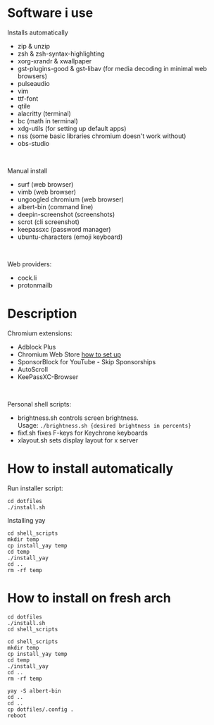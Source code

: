 # Software i use
Installs automatically
 - zip & unzip
 - zsh & zsh-syntax-highlighting
 - xorg-xrandr & xwallpaper
 - gst-plugins-good & gst-libav (for media decoding in minimal web browsers)
 - pulseaudio
 - vim
 - ttf-font
 - qtile
 - alacritty (terminal)
 - bc (math in terminal)
 - xdg-utils (for setting up default apps)
 - nss (some basic libraries chromium doesn't work without)
 - obs-studio

<br>

Manual install
 - surf (web browser)
 - vimb (web browser)
 - ungoogled chromium (web browser)
 - albert-bin (command line)
 - deepin-screenshot (screenshots)
 - scrot (cli screenshot)
 - keepassxc (password manager)
 - ubuntu-characters (emoji keyboard)

<br>

Web providers:
 - cock.li
 - protonmailb

# Description

Chromium extensions:
 - Adblock Plus
 - Chromium Web Store <span class="external-link"><a href="https://github.com/NeverDecaf/chromium-web-store" target="_blank">how to set up</a></span>
 - SponsorBlock for YouTube - Skip Sponsorships
 - AutoScroll
 - KeePassXC-Browser

<br>

Personal shell scripts:
 - brightness.sh controls screen brightness. <br>
   Usage: ```./brightness.sh {desired brightness in percents} ```
 - fixf.sh fixes F-keys for Keychrone keyboards
 - xlayout.sh sets display layout for x server

# How to install automatically
Run installer script: 
<br>
```
cd dotfiles
./install.sh
```

Installing yay
```
cd shell_scripts
mkdir temp
cp install_yay temp
cd temp
./install_yay
cd ..
rm -rf temp
```
# How to install on fresh arch
```
cd dotfiles
./install.sh
cd shell_scripts

cd shell_scripts
mkdir temp
cp install_yay temp
cd temp
./install_yay
cd ..
rm -rf temp

yay -S albert-bin
cd ..
cd ..
cp dotfiles/.config .
reboot
```
